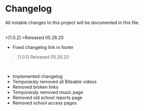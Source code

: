 # Changelog
All notable changes to this project will be documented in this file.

<br>
>[1.0.2]
>Released 05.26.20

<br>

- Fixed changelog link in footer

>[1.0.1]
>Released 05.26.20

<br>

- Implemented changelog
- Temporaraly removed all Biteable videos
- Removed broken links
- Temporaraly removed music page
- Removed old school reports page
- Removed school access pages
